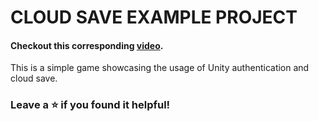 # CLOUD SAVE EXAMPLE PROJECT
#### Checkout this corresponding [video](https://www.youtube.com/watch?v=WRKsmnmNpb4).
This is a simple game showcasing the usage of Unity authentication and cloud save. 


### Leave a ⭐ if you found it helpful!

